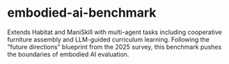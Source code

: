 # embodied-ai-benchmark
Extends Habitat and ManiSkill with multi-agent tasks including cooperative furniture assembly and LLM-guided curriculum learning. Following the "future directions" blueprint from the 2025 survey, this benchmark pushes the boundaries of embodied AI evaluation.
